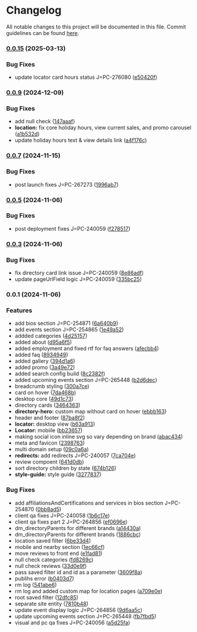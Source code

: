 # Changelog

All notable changes to this project will be documented in this file. Commit guidelines can be found [here](https://sites.google.com/yext.com/consulting-engineering/engineering/software-guidelines/git-commit-standards).

### [0.0.15](https://github.com/yext-pages/Master-Basspro/compare/0.0.14...0.0.15) (2025-03-13)

### Bug Fixes

- update locator card hours status J=PC-276080 ([e50420f](https://github.com/yext-pages/Master-Basspro/commit/e50420fd318381eba3467a6eb3576a39c4cd99fd))

### [0.0.9](https://github.com/yext-pages/Master-Basspro/compare/0.0.8...0.0.9) (2024-12-09)

### Bug Fixes

- add null check ([147aaaf](https://github.com/yext-pages/Master-Basspro/commit/147aaaf2ab54a806793b87084166dcb36392dbca))
- **location:** fix core holiday hours, view current sales, and promo carousel ([a1b532d](https://github.com/yext-pages/Master-Basspro/commit/a1b532d5086c73bf72c968a19196738e9b99ae89))
- update holiday hours text & view details link ([a4f176c](https://github.com/yext-pages/Master-Basspro/commit/a4f176c6dab5b7e54f196ed56cdd34ece86e1fc0))

### [0.0.7](https://github.com/yext-pages/Master-Basspro/compare/0.0.6...0.0.7) (2024-11-15)

### Bug Fixes

- post launch fixes J=PC-267273 ([1996ab7](https://github.com/yext-pages/Master-Basspro/commit/1996ab708def1a9e8858b868476bc19c6cb6455c))

### [0.0.5](https://github.com/yext-pages/Master-Basspro/compare/0.0.4...0.0.5) (2024-11-06)

### Bug Fixes

- post deployment fixes J=PC-240059 ([f278517](https://github.com/yext-pages/Master-Basspro/commit/f2785177a3076c6272433de66a3a427c82c6fbf5))

### [0.0.3](https://github.com/yext-pages/Master-Basspro/compare/0.0.2...0.0.3) (2024-11-06)

### Bug Fixes

- fix directory card link issue J=PC-240059 ([8e86adf](https://github.com/yext-pages/Master-Basspro/commit/8e86adf8114f091b9137e817e70d47e85fed4714))
- update pageUrlField logic J=PC-240059 ([335bc25](https://github.com/yext-pages/Master-Basspro/commit/335bc2597172d7546f1180d5a704c89a04a7bba0))

### 0.0.1 (2024-11-06)

### Features

- add bios section J=PC-254871 ([6a640b9](https://github.com/yext-pages/Master-Basspro/commit/6a640b97ec7a119ffe6d5d5ff745ed8f85cc8f6c))
- add events section J=PC-254865 ([1e49a52](https://github.com/yext-pages/Master-Basspro/commit/1e49a52930c024a7f6d691e8f1131ecae26c6210))
- addded categories ([4d25157](https://github.com/yext-pages/Master-Basspro/commit/4d25157bdc95e636d52fabcc8b340f3f682e7e85))
- added about ([d95a6f5](https://github.com/yext-pages/Master-Basspro/commit/d95a6f58b90678a801f7c0bfbbce82b607a9317c))
- added employment and fixed rtf for faq answers ([afecbb4](https://github.com/yext-pages/Master-Basspro/commit/afecbb4e8c315f4045abb920f80f92573dd583ae))
- added faq ([8934949](https://github.com/yext-pages/Master-Basspro/commit/8934949e8d982c666f359f1a796b4d72c541be56))
- added gallery ([394d1a6](https://github.com/yext-pages/Master-Basspro/commit/394d1a655c000d7d9d576534200e31245b143465))
- added promo ([3a49e72](https://github.com/yext-pages/Master-Basspro/commit/3a49e7227ca259b67b9622fbee25636a206b48e5))
- added search config build ([8c2382f](https://github.com/yext-pages/Master-Basspro/commit/8c2382fe2a9f30d5fb017d26ba4200dcd51c2a34))
- added upcoming events section J=PC-265448 ([b2d6dec](https://github.com/yext-pages/Master-Basspro/commit/b2d6dec37f90c2b70fa16bb2941ad050faa2d2b1))
- breadcrumb styling ([300a7ce](https://github.com/yext-pages/Master-Basspro/commit/300a7ceca92e556a99b9660b7f037e6fc86330f3))
- card on hover ([7da468b](https://github.com/yext-pages/Master-Basspro/commit/7da468b74ef591a043872ce71a8e73aa309cd0dd))
- desktop core ([49d1c73](https://github.com/yext-pages/Master-Basspro/commit/49d1c735dd68deafd2cbfa9e32e858ee8e6f41f4))
- directory cards ([3464363](https://github.com/yext-pages/Master-Basspro/commit/3464363e9a5278562f7151c92eec975efa0b51d1))
- **directory-hero:** custom map without card on hover ([ebbb163](https://github.com/yext-pages/Master-Basspro/commit/ebbb163101f6c26fade5bffbe8326b49d4431f5e))
- header and footer ([87ba8f2](https://github.com/yext-pages/Master-Basspro/commit/87ba8f2bb6edae9fe6aa3ead4d280c4e5eafe59f))
- **locator:** desktop view ([b63a913](https://github.com/yext-pages/Master-Basspro/commit/b63a9132643d2ede590ab94fcb91e952e6167ed9))
- **Locator:** mobiile ([bb23657](https://github.com/yext-pages/Master-Basspro/commit/bb236571261b9594283bb88835284eea2695fdd6))
- making social icon inline svg so vary depending on brand ([abac434](https://github.com/yext-pages/Master-Basspro/commit/abac4340ee58158c091d00807077159ca9057ea9))
- meta and favicon ([2398763](https://github.com/yext-pages/Master-Basspro/commit/2398763dfb366cd1d39189f8eba9bfe51af89a65))
- multi domain setup ([09c0a6a](https://github.com/yext-pages/Master-Basspro/commit/09c0a6a3224e853eb2859593cf500bfbf50152dd))
- **redirects:** add redirects J=PC-240057 ([7ca704e](https://github.com/yext-pages/Master-Basspro/commit/7ca704ed5aa0691e9980bc91553d4d386cedce9c))
- review compoent ([641d0db](https://github.com/yext-pages/Master-Basspro/commit/641d0dba7e43409d4456b431959df6644657292c))
- sort directory children by state ([674b126](https://github.com/yext-pages/Master-Basspro/commit/674b1260fbb9c65bcf703a6c70eca8ac6ce58881))
- **style-guide:** style guide ([3277837](https://github.com/yext-pages/Master-Basspro/commit/32778378a996a221d337fb864808b6923195d4b5))

### Bug Fixes

- add affiliationsAndCertifications and services in bios section J=PC-254870 ([0bb8ad5](https://github.com/yext-pages/Master-Basspro/commit/0bb8ad553732510b6330040dafb1a049f5c51551))
- client qa fixes J=PC-240058 ([1b6c17e](https://github.com/yext-pages/Master-Basspro/commit/1b6c17e9d49fa8b8ee4f04107704f7a880f58fbe))
- client qa fixes part 2 J=PC-264856 ([ef0696e](https://github.com/yext-pages/Master-Basspro/commit/ef0696ed412644dddced0f9f42a2c1d3d5cb2d65))
- dm_directoryParents for different brands ([a14430a](https://github.com/yext-pages/Master-Basspro/commit/a14430ac203b647fbc0ff6a3c4a2871732b4f70e))
- dm_directoryParents for different brands ([1886cbc](https://github.com/yext-pages/Master-Basspro/commit/1886cbc7def02bc744bfdbb15a69548d95b4b1c6))
- location saved filter ([6be33d4](https://github.com/yext-pages/Master-Basspro/commit/6be33d4dd03e772e8b023031da1a434bd5448202))
- mobile and nearby section ([1ec66cf](https://github.com/yext-pages/Master-Basspro/commit/1ec66cf4872dd9706e58f81fe21e07e25c7fa954))
- move reviews to front end ([e1fad81](https://github.com/yext-pages/Master-Basspro/commit/e1fad8145e81f9310e7a9a35fc16aeb09822adb6))
- null check categories ([fd8269c](https://github.com/yext-pages/Master-Basspro/commit/fd8269c81594a8169f684b45553a9ae051c0857d))
- null check reviews ([33d0e9f](https://github.com/yext-pages/Master-Basspro/commit/33d0e9ffdc3b2a47401ccfa84f9ec46fa42412e6))
- pass saved filter id and id as a parameter ([3609f8a](https://github.com/yext-pages/Master-Basspro/commit/3609f8a305313b8f9e794040cb953983ca14ed8a))
- publihs error ([b0403d7](https://github.com/yext-pages/Master-Basspro/commit/b0403d7253fb6a4df6088dd6734d68022603235e))
- rm log ([541abe6](https://github.com/yext-pages/Master-Basspro/commit/541abe67eebe679ee824689593c87287e741ec04))
- rm log and added custom map for location pages ([a709e0e](https://github.com/yext-pages/Master-Basspro/commit/a709e0ee1838ae9d84c7e44e3c832aa5b495e099))
- root saved filter ([12dfc85](https://github.com/yext-pages/Master-Basspro/commit/12dfc851080834d8299405b2580d44af12b57c21))
- separate site entity ([7810b48](https://github.com/yext-pages/Master-Basspro/commit/7810b48248854eb1f326a4ed32f2c98a5c7315a3))
- update event display logic J=PC-264856 ([9d6aa5c](https://github.com/yext-pages/Master-Basspro/commit/9d6aa5c5dbba6529880079353968f9a899a850d3))
- update upcoming events section J=PC-265448 ([fb7fbd5](https://github.com/yext-pages/Master-Basspro/commit/fb7fbd51e1a0cb8de05bcc7c90dd59b695b9da85))
- visual and pc qa fixes J=PC-240056 ([a5d25fa](https://github.com/yext-pages/Master-Basspro/commit/a5d25facaf3959941bbfdd1e091b7305aaa5bf53))
